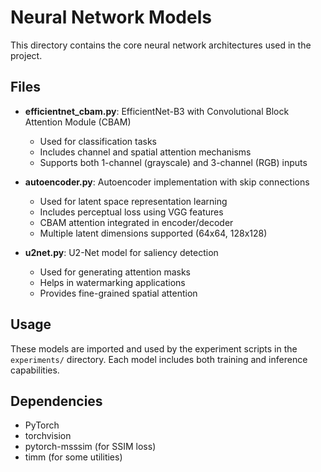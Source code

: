 # Neural Network Models

This directory contains the core neural network architectures used in the project.

## Files

- **efficientnet_cbam.py**: EfficientNet-B3 with Convolutional Block Attention Module (CBAM)

  - Used for classification tasks
  - Includes channel and spatial attention mechanisms
  - Supports both 1-channel (grayscale) and 3-channel (RGB) inputs

- **autoencoder.py**: Autoencoder implementation with skip connections

  - Used for latent space representation learning
  - Includes perceptual loss using VGG features
  - CBAM attention integrated in encoder/decoder
  - Multiple latent dimensions supported (64x64, 128x128)

- **u2net.py**: U2-Net model for saliency detection
  - Used for generating attention masks
  - Helps in watermarking applications
  - Provides fine-grained spatial attention

## Usage

These models are imported and used by the experiment scripts in the `experiments/` directory. Each model includes both training and inference capabilities.

## Dependencies

- PyTorch
- torchvision
- pytorch-msssim (for SSIM loss)
- timm (for some utilities)
